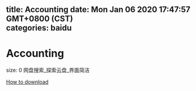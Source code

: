 
title: Accounting
date: Mon Jan 06 2020 17:47:57 GMT+0800 (CST)    
categories: baidu
---

# Accounting
size: 0
 网盘搜索_探索云盘_界面简洁
 

[How to download](https://bpcam.bemobtrk.com/go/2ceec3aa-1ca2-46d6-b9ff-aaa5c184517c?jno=2895)